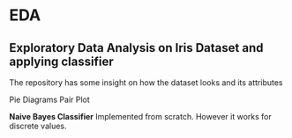 # EDA

## Exploratory Data Analysis on Iris Dataset and applying classifier

The repository has some insight on how the dataset looks and its attributes

Pie Diagrams
Pair Plot
    
**Naive Bayes Classifier** Implemented from scratch. However it works for discrete values.